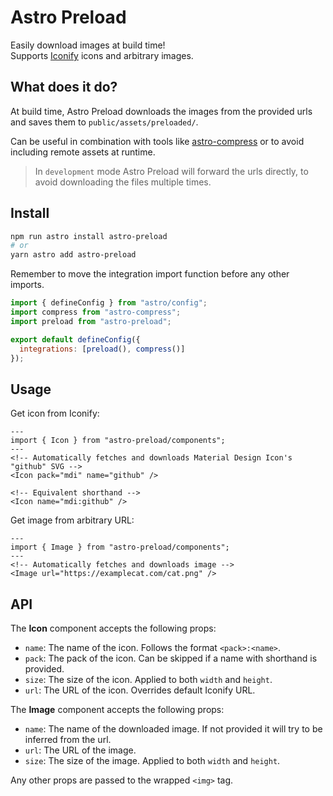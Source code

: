 # Astro Preload
Easily download images at build time!  
Supports [Iconify](https://icon-sets.iconify.design/) icons and arbitrary images.

## What does it do?
At build time, Astro Preload downloads the images from the provided urls and saves them to `public/assets/preloaded/`.

Can be useful in combination with tools like [astro-compress](https://github.com/astro-community/astro-compress) or to avoid including remote assets at runtime.

> In `development` mode Astro Preload will forward the urls directly, to avoid downloading the files multiple times.

## Install
```bash
npm run astro install astro-preload
# or
yarn astro add astro-preload
```

Remember to move the integration import function before any other imports.

```mjs
import { defineConfig } from "astro/config";
import compress from "astro-compress";
import preload from "astro-preload";

export default defineConfig({
  integrations: [preload(), compress()]
});
```

## Usage
Get icon from Iconify:
```astro
---
import { Icon } from "astro-preload/components";
---
<!-- Automatically fetches and downloads Material Design Icon's "github" SVG -->
<Icon pack="mdi" name="github" />

<!-- Equivalent shorthand -->
<Icon name="mdi:github" />

```

Get image from arbitrary URL:

```astro
---
import { Image } from "astro-preload/components";
---
<!-- Automatically fetches and downloads image -->
<Image url="https://examplecat.com/cat.png" />
```

## API
The **Icon** component accepts the following props:
- `name`: The name of the icon. Follows the format `<pack>:<name>`.
- `pack`: The pack of the icon. Can be skipped if a name with shorthand is provided.
- `size`: The size of the icon. Applied to both `width` and `height`.
- `url`: The URL of the icon. Overrides default Iconify URL.

The **Image** component accepts the following props:
- `name`: The name of the downloaded image. If not provided it will try to be inferred from the url.
- `url`: The URL of the image.
- `size`: The size of the image. Applied to both `width` and `height`.

Any other props are passed to the wrapped `<img>` tag.
